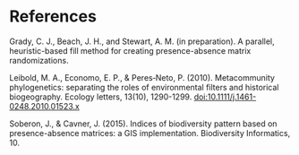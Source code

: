 # References

Grady, C. J., Beach, J. H., and Stewart, A. M. (in preparation). A parallel,
heuristic-based fill method for creating presence-absence matrix randomizations.

Leibold, M. A., Economo, E. P., & Peres‐Neto, P. (2010). Metacommunity
phylogenetics: separating the roles of environmental filters and historical
biogeography. Ecology letters, 13(10), 1290-1299.
[doi:10.1111/j.1461-0248.2010.01523.x](https://doi.org/10.1111/j.1461-0248.2010.01523.x)

Soberon, J., & Cavner, J. (2015). Indices of biodiversity pattern based on
presence-absence matrices: a GIS implementation. Biodiversity Informatics, 10.
